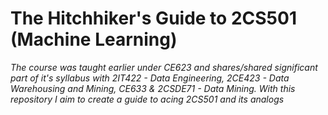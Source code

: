 # The Hitchhiker's Guide to 2CS501 (Machine Learning)

*The course was taught earlier under CE623 and shares/shared significant part of it's syllabus with 2IT422 - Data Engineering, 2CE423 - Data Warehousing and Mining, CE633 & 2CSDE71 - Data Mining. With this repository I aim to create a guide to acing 2CS501 and its analogs*
